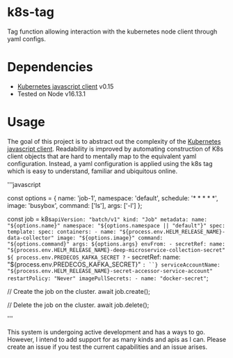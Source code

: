 # k8s-tag
Tag function allowing interaction with the kubernetes node client through yaml configs.

# Dependencies
- [Kubernetes javascript client](https://github.com/kubernetes-client/javascript) v0.15
- Tested on Node v16.13.1

# Usage
The goal of this project is to abstract out the complexity of the [Kubernetes javascript client](https://github.com/kubernetes-client/javascript). Readability is improved by automating construction of K8s client objects that are hard
to mentally map to the equivalent yaml configuration. Instead, a yaml configuration is applied using the k8s tag which
is easy to understand, familiar and ubiquitous online.

'''javascript

const options = {
    name: 'job-1',
    namespace: 'default',
    schedule: '* * * * *',
    image: 'busybox',
    command: ['ls'],
    args: ['-l']
};

const job = k8s`
    apiVersion: "batch/v1"
    kind: "Job"
    metadata:
        name: "${options.name}"
        namespace: "${options.namespace || "default"}"
    spec:
        template:
            spec:
                containers:
                    - name: "${process.env.HELM_RELEASE_NAME}-data-collector"
                        image: "${options.image}"
                        command: "${options.command}"
                        args: ${options.args}
                        envFrom:
                        - secretRef:
                            name: "${process.env.HELM_RELEASE_NAME}-deep-microservice-collection-secret"
                        ${ process.env.PREDECOS_KAFKA_SECRET ? `
                        - secretRef:
                            name: "${process.env.PREDECOS_KAFKA_SECRET}"
                        ` : ``}
                serviceAccountName: "${process.env.HELM_RELEASE_NAME}-secret-accessor-service-account"
                restartPolicy: "Never"
                imagePullSecrets:
                    - name: "docker-secret"
`;

// Create the job on the cluster.
await job.create();

// Delete the job on the cluster.
await job.delete();

'''

This system is undergoing active development and has a ways to go. However, I intend to add support for as many
kinds and apis as I can. Please create an issue if you test the current capabilities and an issue arises.